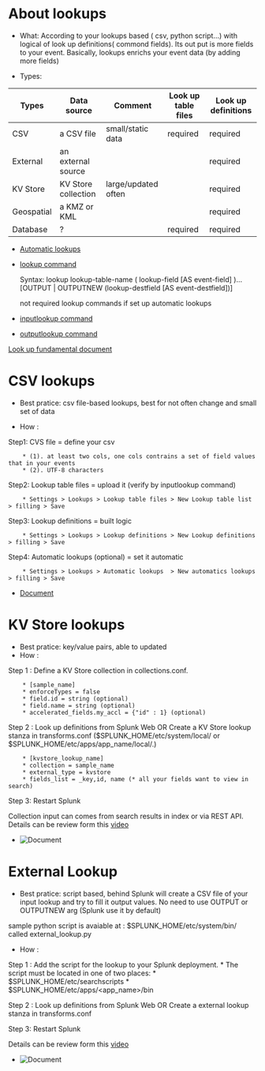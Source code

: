 # About lookups
*  What: According to your lookups based ( csv, python script...) with logical of look up definitions( commond fields). Its out put is more fields to your event. Basically, lookups enrichs your event data (by adding more fields)

* Types:

| Types             | Data source       | Comment              | Look up table files|Look up definitions|
|-------------------|-------------------|----------------------|--------------------|-------------------|
| CSV               |a CSV file         |  small/static data   | required           |required           |
| External          |an external source |                      |                    |required           | 
| KV Store          |KV Store collection|  large/updated often |                    |required           | 
| Geospatial        |a KMZ or KML       |                      |                    |required           |
| Database          |?                  |                      | required           |required           |

* [Automatic lookups](https://docs.splunk.com/Documentation/Splunk/8.0.2/Knowledge/DefineanautomaticlookupinSplunkWeb)
* [lookup command](https://docs.splunk.com/Documentation/Splunk/8.0.2/SearchReference/Lookup)

   Syntax: lookup lookup-table-name ( lookup-field [AS event-field] )... [OUTPUT | OUTPUTNEW (lookup-destfield [AS event-destfield])]

   not required lookup commands if set up automatic lookups

* [inputlookup command](https://docs.splunk.com/Documentation/Splunk/8.0.2/SearchReference/Inputlookup)
* [outputlookup command](https://docs.splunk.com/Documentation/Splunk/8.0.2/SearchReference/Outputlookup)

[Look up fundamental document](https://docs.splunk.com/Documentation/Splunk/8.0.2/Knowledge/Aboutlookupsandfieldactions)

# CSV lookups
* Best pratice: csv file-based lookups, best for not often change and small set of data

* How : 

Step1: CVS file = define your csv

		* (1). at least two cols, one cols contrains a set of field values that in your events 
		* (2). UTF-8 characters
    
Step2: Lookup table files = upload it (verify by inputlookup command)

		* Settings > Lookups > Lookup table files > New Lookup table list > filling > Save
    
Step3: Lookup definitions = built logic

		* Settings > Lookups > Lookup definitions > New Lookup definitions > filling > Save
    
Step4: Automatic lookups (optional) = set it automatic

		* Settings > Lookups > Automatic lookups  > New automatics lookups > filling > Save

* [Document](https://docs.splunk.com/Documentation/Splunk/8.0.2/Knowledge/Usefieldlookupstoaddinformationtoyourevents)

# KV Store lookups
* Best pratice: key/value pairs, able to updated
* How : 

Step 1 : Define a KV Store collection in collections.conf.

		* [sample_name] 
		* enforceTypes = false
		* field.id = string (optional)
		* field.name = string (optional)
		* accelerated_fields.my_accl = {"id" : 1} (optional)

Step 2 : Look up definitions from Splunk Web OR Create a KV Store lookup stanza in transforms.conf ($SPLUNK_HOME/etc/system/local/ or  $SPLUNK_HOME/etc/apps/app_name/local/.)

		* [kvstore_lookup_name]
		* collection = sample_name
		* external_type = kvstore
		* fields_list = _key,id, name (* all your fields want to view in search)

Step 3: Restart Splunk

Collection input can comes from search results in index or via REST API. Details can be review form this [video](https://www.youtube.com/watch?v=1IYezUcNGPY)


* ![Document](https://docs.splunk.com/Documentation/Splunk/latest/Knowledge/ConfigureKVstorelookups)

# External Lookup
* Best pratice: script based, behind Splunk will create a CSV file of your input lookup and try to fill it output values. No need to use OUTPUT or OUTPUTNEW arg (Splunk use it by default)
 
sample python script is avaiable at : $SPLUNK_HOME/etc/system/bin/ called external_lookup.py

* How : 

Step 1 : Add the script for the lookup to your Splunk deployment.
		* The script must be located in one of two places:
		* $SPLUNK_HOME/etc/searchscripts
		* $SPLUNK_HOME/etc/apps/<app_name>/bin


Step 2 : Look up definitions from Splunk Web OR Create a external lookup stanza in transforms.conf 

Step 3: Restart Splunk

Details can be review form this [video](https://www.youtube.com/watch?v=DXb5p_EQb_E)


* ![Document](https://docs.splunk.com/Documentation/Splunk/latest/Knowledge/Configureexternallookups)
